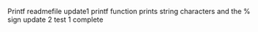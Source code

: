 Printf readmefile
update1
printf function prints string characters and the % sign
update 2
test 1 complete
